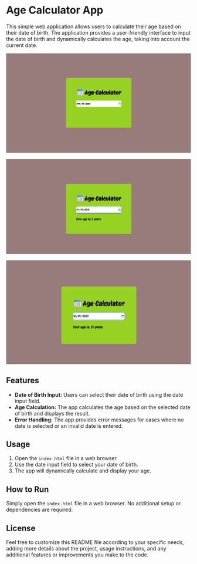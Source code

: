 # Age Calculator App

This simple web application allows users to calculate their age based on their date of birth. The application provides a user-friendly interface to input the date of birth and dynamically calculates the age, taking into account the current date.

![App Screenshot](https://github.com/brijesh1802/CodeAlpha_Age_Calculator/blob/main/Assets/img1.png)

![App Screenshot](https://github.com/brijesh1802/CodeAlpha_Age_Calculator/blob/main/Assets/img2.png)

![App Screenshot](https://github.com/brijesh1802/CodeAlpha_Age_Calculator/blob/main/Assets/img3.png)

## Features

- **Date of Birth Input:** Users can select their date of birth using the date input field.
- **Age Calculation:** The app calculates the age based on the selected date of birth and displays the result.
- **Error Handling:** The app provides error messages for cases where no date is selected or an invalid date is entered.

## Usage

1. Open the `index.html` file in a web browser.
2. Use the date input field to select your date of birth.
3. The app will dynamically calculate and display your age.

## How to Run

Simply open the `index.html` file in a web browser. No additional setup or dependencies are required.

## License


Feel free to customize this README file according to your specific needs, adding more details about the project, usage instructions, and any additional features or improvements you make to the code.
